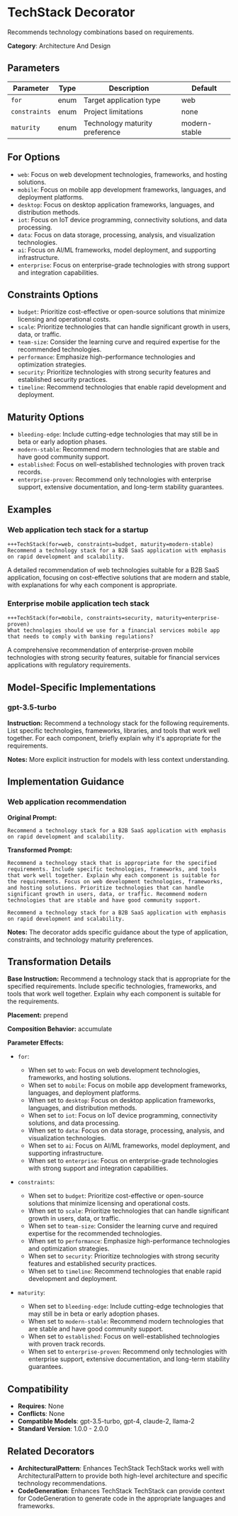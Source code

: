 # TechStack Decorator

Recommends technology combinations based on requirements.

**Category**: Architecture And Design

## Parameters

| Parameter | Type | Description | Default |
|-----------|------|-------------|--------|
| `for` | enum | Target application type | web |
| `constraints` | enum | Project limitations | none |
| `maturity` | enum | Technology maturity preference | modern-stable |

## For Options

- `web`: Focus on web development technologies, frameworks, and hosting solutions.
- `mobile`: Focus on mobile app development frameworks, languages, and deployment platforms.
- `desktop`: Focus on desktop application frameworks, languages, and distribution methods.
- `iot`: Focus on IoT device programming, connectivity solutions, and data processing.
- `data`: Focus on data storage, processing, analysis, and visualization technologies.
- `ai`: Focus on AI/ML frameworks, model deployment, and supporting infrastructure.
- `enterprise`: Focus on enterprise-grade technologies with strong support and integration capabilities.

## Constraints Options

- `budget`: Prioritize cost-effective or open-source solutions that minimize licensing and operational costs.
- `scale`: Prioritize technologies that can handle significant growth in users, data, or traffic.
- `team-size`: Consider the learning curve and required expertise for the recommended technologies.
- `performance`: Emphasize high-performance technologies and optimization strategies.
- `security`: Prioritize technologies with strong security features and established security practices.
- `timeline`: Recommend technologies that enable rapid development and deployment.

## Maturity Options

- `bleeding-edge`: Include cutting-edge technologies that may still be in beta or early adoption phases.
- `modern-stable`: Recommend modern technologies that are stable and have good community support.
- `established`: Focus on well-established technologies with proven track records.
- `enterprise-proven`: Recommend only technologies with enterprise support, extensive documentation, and long-term stability guarantees.

## Examples

### Web application tech stack for a startup

```
+++TechStack(for=web, constraints=budget, maturity=modern-stable)
Recommend a technology stack for a B2B SaaS application with emphasis on rapid development and scalability.
```

A detailed recommendation of web technologies suitable for a B2B SaaS application, focusing on cost-effective solutions that are modern and stable, with explanations for why each component is appropriate.

### Enterprise mobile application tech stack

```
+++TechStack(for=mobile, constraints=security, maturity=enterprise-proven)
What technologies should we use for a financial services mobile app that needs to comply with banking regulations?
```

A comprehensive recommendation of enterprise-proven mobile technologies with strong security features, suitable for financial services applications with regulatory requirements.

## Model-Specific Implementations

### gpt-3.5-turbo

**Instruction:** Recommend a technology stack for the following requirements. List specific technologies, frameworks, libraries, and tools that work well together. For each component, briefly explain why it's appropriate for the requirements.

**Notes:** More explicit instruction for models with less context understanding.


## Implementation Guidance

### Web application recommendation

**Original Prompt:**
```
Recommend a technology stack for a B2B SaaS application with emphasis on rapid development and scalability.
```

**Transformed Prompt:**
```
Recommend a technology stack that is appropriate for the specified requirements. Include specific technologies, frameworks, and tools that work well together. Explain why each component is suitable for the requirements. Focus on web development technologies, frameworks, and hosting solutions. Prioritize technologies that can handle significant growth in users, data, or traffic. Recommend modern technologies that are stable and have good community support.

Recommend a technology stack for a B2B SaaS application with emphasis on rapid development and scalability.
```

**Notes:** The decorator adds specific guidance about the type of application, constraints, and technology maturity preferences.

## Transformation Details

**Base Instruction:** Recommend a technology stack that is appropriate for the specified requirements. Include specific technologies, frameworks, and tools that work well together. Explain why each component is suitable for the requirements.

**Placement:** prepend

**Composition Behavior:** accumulate

**Parameter Effects:**

- `for`:
  - When set to `web`: Focus on web development technologies, frameworks, and hosting solutions.
  - When set to `mobile`: Focus on mobile app development frameworks, languages, and deployment platforms.
  - When set to `desktop`: Focus on desktop application frameworks, languages, and distribution methods.
  - When set to `iot`: Focus on IoT device programming, connectivity solutions, and data processing.
  - When set to `data`: Focus on data storage, processing, analysis, and visualization technologies.
  - When set to `ai`: Focus on AI/ML frameworks, model deployment, and supporting infrastructure.
  - When set to `enterprise`: Focus on enterprise-grade technologies with strong support and integration capabilities.

- `constraints`:
  - When set to `budget`: Prioritize cost-effective or open-source solutions that minimize licensing and operational costs.
  - When set to `scale`: Prioritize technologies that can handle significant growth in users, data, or traffic.
  - When set to `team-size`: Consider the learning curve and required expertise for the recommended technologies.
  - When set to `performance`: Emphasize high-performance technologies and optimization strategies.
  - When set to `security`: Prioritize technologies with strong security features and established security practices.
  - When set to `timeline`: Recommend technologies that enable rapid development and deployment.

- `maturity`:
  - When set to `bleeding-edge`: Include cutting-edge technologies that may still be in beta or early adoption phases.
  - When set to `modern-stable`: Recommend modern technologies that are stable and have good community support.
  - When set to `established`: Focus on well-established technologies with proven track records.
  - When set to `enterprise-proven`: Recommend only technologies with enterprise support, extensive documentation, and long-term stability guarantees.

## Compatibility

- **Requires**: None
- **Conflicts**: None
- **Compatible Models**: gpt-3.5-turbo, gpt-4, claude-2, llama-2
- **Standard Version**: 1.0.0 - 2.0.0

## Related Decorators

- **ArchitecturalPattern**: Enhances TechStack TechStack works well with ArchitecturalPattern to provide both high-level architecture and specific technology recommendations.
- **CodeGeneration**: Enhances TechStack TechStack can provide context for CodeGeneration to generate code in the appropriate languages and frameworks.
